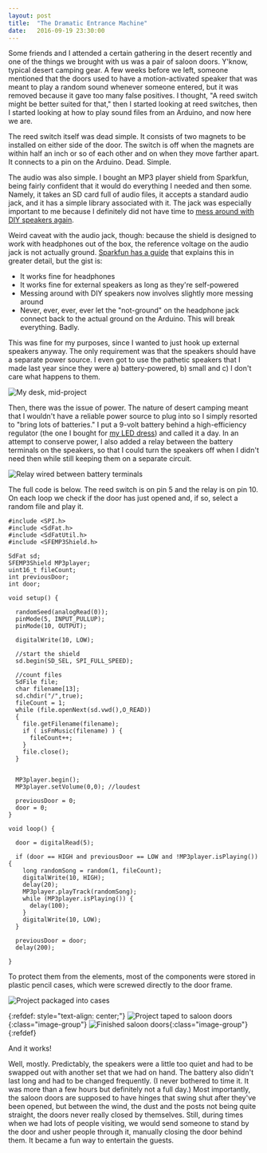 ```yaml
---
layout: post
title:  "The Dramatic Entrance Machine"
date:   2016-09-19 23:30:00
---
```


Some friends and I attended a certain gathering in the desert recently and one of the things we brought with us was a pair of saloon doors. Y'know, typical desert camping gear. A few weeks before we left, someone mentioned that the doors used to have a motion-activated speaker that was meant to play a random sound whenever someone entered, but it was removed because it gave too many false positives. I thought, "A reed switch might be better suited for that," then I started looking at reed switches, then I started looking at how to play sound files from an Arduino, and now here we are.

<!--more-->

The reed switch itself was dead simple. It consists of two magnets to be installed on either side of the door. The switch is off when the magnets are within half an inch or so of each other and on when they move farther apart. It connects to a pin on the Arduino. Dead. Simple.

The audio was also simple. I bought an MP3 player shield from Sparkfun, being fairly confident that it would do everything I needed and then some. Namely, it takes an SD card full of audio files, it accepts a standard audio jack, and it has a simple library associated with it. The jack was especially important to me because I definitely did not have time to [mess around with DIY speakers again]({{site.url}}/2015/10/10/i-made-speakers.html). 

Weird caveat with the audio jack, though: because the shield is designed to work with headphones out of the box, the reference voltage on the audio jack is not actually ground. [Sparkfun has a guide](https://learn.sparkfun.com/tutorials/mp3-player-shield-hookup-guide-v15) that explains this in greater detail, but the gist is: 
  - It works fine for headphones
  - It works fine for external speakers as long as they're self-powered
  - Messing around with DIY speakers now involves slightly more messing around
  - Never, ever, ever, ever let the "not-ground" on the headphone jack connect back to the actual ground on the Arduino. This will break everything. Badly.

This was fine for my purposes, since I wanted to just hook up external speakers anyway. The only requirement was that the speakers should have a separate power source. I even got to use the pathetic speakers that I made last year since they were a) battery-powered, b) small and c) I don't care what happens to them.

![My desk, mid-project]({{site.url}}/assets/20160919/messy_desk.jpg)

Then, there was the issue of power. The nature of desert camping meant that I wouldn't have a reliable power source to plug into so I simply resorted to "bring lots of batteries." I put a 9-volt battery behind a high-efficiency regulator (the one I bought for [my LED dress]({{site.url}}/2016/03/13/a-dress.html)) and called it a day. In an attempt to conserve power, I also added a relay between the battery terminals on the speakers, so that I could turn the speakers off when I didn't need then while still keeping them on a separate circuit.

![Relay wired between battery terminals]({{site.url}}/assets/20160919/relay.jpg)

The full code is below. The reed switch is on pin 5 and the relay is on pin 10. On each loop we check if the door has just opened and, if so, select a random file and play it.

	#include <SPI.h>
	#include <SdFat.h>
	#include <SdFatUtil.h> 
	#include <SFEMP3Shield.h>

	SdFat sd;
	SFEMP3Shield MP3player;
	uint16_t fileCount;
	int previousDoor;
	int door;

	void setup() {

	  randomSeed(analogRead(0));
	  pinMode(5, INPUT_PULLUP);
	  pinMode(10, OUTPUT);

	  digitalWrite(10, LOW);

	  //start the shield
	  sd.begin(SD_SEL, SPI_FULL_SPEED);

	  //count files
	  SdFile file;
	  char filename[13];
	  sd.chdir("/",true);
	  fileCount = 1;
	  while (file.openNext(sd.vwd(),O_READ))
	  {
	    file.getFilename(filename);
	    if ( isFnMusic(filename) ) {
	      fileCount++;
	    }
	    file.close();
	  }

	  
	  MP3player.begin();
	  MP3player.setVolume(0,0); //loudest

	  previousDoor = 0;
	  door = 0;
	}

	void loop() {

	  door = digitalRead(5);

	  if (door == HIGH and previousDoor == LOW and !MP3player.isPlaying()){
	    long randomSong = random(1, fileCount);
	    digitalWrite(10, HIGH);
	    delay(20);
	    MP3player.playTrack(randomSong);
	    while (MP3player.isPlaying()) {
	      delay(100);
	    }
	    digitalWrite(10, LOW);
	  }

	  previousDoor = door;
	  delay(200);

	}

To protect them from the elements, most of the components were stored in plastic pencil cases, which were screwed directly to the door frame.

![Project packaged into cases]({{site.url}}/assets/20160919/plastic_cases.jpg)

{:refdef: style="text-align: center;"}
![Project taped to saloon doors]({{site.url}}/assets/20160919/sensors_on_door.jpg){:class="image-group"}
![Finished saloon doors]({{site.url}}/assets/20160919/door_finished.jpg){:class="image-group"}
{:refdef}

And it works!

Well, mostly. Predictably, the speakers were a little too quiet and had to be swapped out with another set that we had on hand. The battery also didn't last long and had to be changed frequently. (I never bothered to time it. It was more than a few hours but definitely not a full day.) Most importantly, the saloon doors are supposed to have hinges that swing shut after they've been opened, but between the wind, the dust and the posts not being quite straight, the doors never really closed by themselves. Still, during times when we had lots of people visiting, we would send someone to stand by the door and usher people through it, manually closing the door behind them. It became a fun way to entertain the guests.